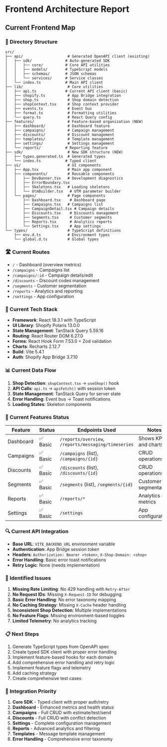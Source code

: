 # Frontend Architecture Report

## Current Frontend Map

### 📁 Directory Structure
```
src/
├── api/                    # Generated OpenAPI client (existing)
│   ├── sdk/               # Auto-generated SDK
│   │   ├── core/          # Core API utilities
│   │   ├── models/        # TypeScript models
│   │   ├── schemas/       # JSON schemas
│   │   └── services/      # Service classes
│   └── index.ts           # Main API client
├── lib/                    # Core utilities
│   ├── api.ts             # Current API client (basic)
│   ├── shopify.ts          # App Bridge integration
│   ├── shop.ts             # Shop domain detection
│   ├── shopContext.tsx     # Shop context provider
│   ├── events.ts           # Event bus
│   ├── format.ts           # Formatting utilities
│   └── query.ts            # React Query config
├── features/               # Feature-based organization (NEW)
│   ├── dashboard/          # Dashboard feature
│   ├── campaigns/          # Campaign management
│   ├── discounts/          # Discount management
│   ├── templates/          # Template management
│   ├── settings/           # Settings management
│   └── reports/           # Reporting feature
├── sdk/                    # New SDK structure (NEW)
│   ├── types.generated.ts  # Generated types
│   └── index.ts           # Typed client
├── ui/                     # UI components
│   ├── App.tsx             # Main app component
│   ├── components/         # Reusable components
│   │   ├── DevBanner.tsx   # Development diagnostics
│   │   ├── ErrorBoundary.tsx
│   │   ├── Skeletons.tsx   # Loading skeletons
│   │   └── UtmBuilder.tsx   # UTM parameter builder
│   └── pages/              # Page components
│       ├── Dashboard.tsx    # Dashboard page
│       ├── Campaigns.tsx   # Campaigns list
│       ├── CampaignDetail.tsx # Campaign details
│       ├── Discounts.tsx    # Discounts management
│       ├── Segments.tsx     # Customer segments
│       ├── Reports.tsx      # Analytics reports
│       └── Settings.tsx     # App settings
└── types/                  # TypeScript definitions
    ├── env.d.ts            # Environment types
    └── global.d.ts         # Global types
```

### 🛣️ Current Routes
- `/` - Dashboard (overview metrics)
- `/campaigns` - Campaigns list
- `/campaigns/:id` - Campaign details/edit
- `/discounts` - Discount codes management
- `/segments` - Customer segmentation
- `/reports` - Analytics and reporting
- `/settings` - App configuration

### 🔧 Current Tech Stack
- **Framework**: React 18.3.1 with TypeScript
- **UI Library**: Shopify Polaris 13.0.0
- **State Management**: TanStack Query 5.59.16
- **Routing**: React Router DOM 6.27.0
- **Forms**: React Hook Form 7.53.0 + Zod validation
- **Charts**: Recharts 2.12.7
- **Build**: Vite 5.4.1
- **Auth**: Shopify App Bridge 3.7.10

### 📊 Current Data Flow
1. **Shop Detection**: `shopContext.tsx` → `useShop()` hook
2. **API Calls**: `api.ts` → `apiFetch()` with session token
3. **State Management**: TanStack Query for server state
4. **Error Handling**: Event bus → Toast notifications
5. **Loading States**: Skeleton components

### 🎯 Current Features Status
| Feature | Status | Endpoints Used | Notes |
|---------|--------|----------------|-------|
| Dashboard | ✅ Basic | `/reports/overview`, `/reports/messaging/timeseries` | Shows KPIs and charts |
| Campaigns | ✅ Basic | `/campaigns` (list), `/campaigns/{id}` | CRUD operations |
| Discounts | ✅ Basic | `/discounts` (list), `/discounts/{id}` | CRUD operations |
| Segments | ✅ Basic | `/segments` (list), `/segments/{id}` | Customer segmentation |
| Reports | ✅ Basic | `/reports/*` | Analytics and metrics |
| Settings | ✅ Basic | `/settings` | App configuration |

### 🔍 Current API Integration
- **Base URL**: `VITE_BACKEND_URL` environment variable
- **Authentication**: App Bridge session token
- **Headers**: `Authorization: Bearer <token>`, `X-Shop-Domain: <shop>`
- **Error Handling**: Basic error toast notifications
- **Retry Logic**: None (needs implementation)

### 🚨 Identified Issues
1. **Missing Rate Limiting**: No 429 handling with `Retry-After`
2. **No Request IDs**: Missing `X-Request-ID` for debugging
3. **Basic Error Handling**: No error taxonomy mapping
4. **No Caching Strategy**: Missing `X-Cache` header handling
5. **Inconsistent Shop Detection**: Multiple implementations
6. **No Feature Flags**: Missing environment-based toggles
7. **Limited Telemetry**: No analytics tracking

### 📋 Next Steps
1. Generate TypeScript types from OpenAPI spec
2. Create typed SDK client with proper error handling
3. Implement feature-based hooks for each domain
4. Add comprehensive error handling and retry logic
5. Implement feature flags and telemetry
6. Add caching strategy
7. Create comprehensive test cases

### 🎯 Integration Priority
1. **Core SDK** - Typed client with proper auth/retry
2. **Dashboard** - Enhanced metrics and health status
3. **Campaigns** - Full CRUD with estimate/test/send
4. **Discounts** - Full CRUD with conflict detection
5. **Settings** - Complete configuration management
6. **Reports** - Advanced analytics and filtering
7. **Templates** - Message template management
8. **Error Handling** - Comprehensive error taxonomy
